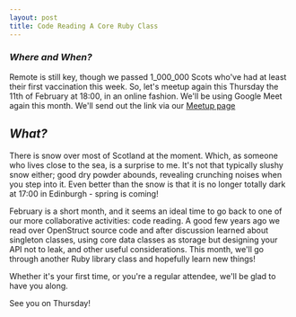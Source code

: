 ```yaml
---
layout: post
title: Code Reading A Core Ruby Class
---
```


### *Where and When?*
Remote is still key, though we passed 1\_000\_000 Scots who've had at least their first vaccination this week. So, let's meetup again this Thursday the 11th of February at 18:00, in an online fashion. We'll be using Google Meet again this month. We'll send out the link via our [Meetup page](https://www.meetup.com/scotrug/events/mljltlyccdbpb/)


## *What?*
There is snow over most of Scotland at the moment. Which, as someone who lives close to the sea, is a surprise to me. It's not that typically slushy snow either; good dry powder abounds, revealing crunching noises when you step into it. Even better than the snow is that it is no longer totally dark at 17:00 in Edinburgh - spring is coming!

February is a short month, and it seems an ideal time to go back to one of our more collaborative activities: code reading. A good few years ago we read over OpenStruct source code and after discussion learned about singleton classes, using core data classes as storage but designing your API not to leak, and other useful considerations. This month, we'll go through another Ruby library class and hopefully learn new things!

Whether it's your first time, or you're a regular attendee, we'll be glad to have you along.

See you on Thursday!
